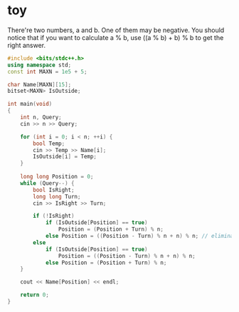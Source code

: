 # toy

There're two numbers, a and b. One of them may be negative. You should notice that if you want to calculate a % b, use ((a % b) + b) % b to get the right answer.

```c++
#include <bits/stdc++.h>
using namespace std;
const int MAXN = 1e5 + 5;

char Name[MAXN][15];
bitset<MAXN> IsOutside;

int main(void)
{
	int n, Query;
	cin >> n >> Query;

	for (int i = 0; i < n; ++i) {
		bool Temp;
		cin >> Temp >> Name[i];
		IsOutside[i] = Temp;
	}
	
	long long Position = 0;
	while (Query--) {
		bool IsRight;
		long long Turn;
		cin >> IsRight >> Turn;

		if (!IsRight)
			if (IsOutside[Position] == true)
				Position = (Position + Turn) % n;
			else Position = ((Position - Turn) % n + n) % n; // eliminate the interference of negative numbers
		else 
			if (IsOutside[Position] == true)
				Position = ((Position - Turn) % n + n) % n;
			else Position = (Position + Turn) % n;
	}

	cout << Name[Position] << endl;

	return 0;
}
```

